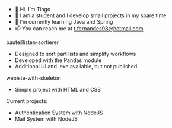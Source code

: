 - 👋 Hi, I’m Tiago
- 👀 I am a student and I develop small projects in my spare time
- 🌱 I’m currently learning Java and Spring
- 📫 You can reach me at t.fernandes98@hotmail.com

bauteillisten-sortierer
- Designed to sort part lists and simplify workflows
- Developed with the Pandas module
- Additional UI and .exe available, but not published

webiste-with-skeleton
- Simple project with HTML and CSS

Current projects:
- Authentication System with NodeJS
- Mail System with NodeJS
